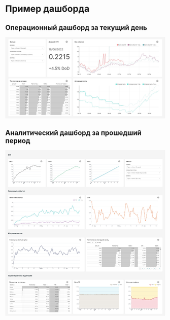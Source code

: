 # Пример дашборда

## Операционный дашборд за текущий день
![Операционный дашборд за текущий день](https://raw.githubusercontent.com/adagudeda/analyst_simulator/main/Построение%20дашбордов%20%5BClickHouse%2C%20Superset%5D/Операционный%20дашборд%20-%20лента%20новостей.jpg)

## Аналитический дашборд за прошедший период
![Аналитический дашборд за прошедший период](https://raw.githubusercontent.com/adagudeda/analyst_simulator/main/Построение%20дашбордов%20%5BClickHouse%2C%20Superset%5D/Аналитический%20дашборд%20-%20лента%20новостей.jpg)
